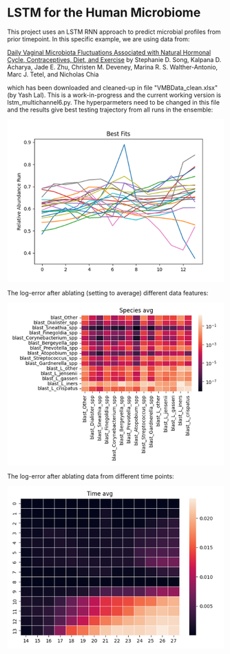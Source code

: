# LSTM for the Human Microbiome
This project uses an LSTM RNN approach to predict microbial profiles from prior timepoint. In this specific example, we are using data from:

<a href="https://journals.asm.org/doi/10.1128/mSphere.00593-20">Daily Vaginal Microbiota Fluctuations Associated with Natural Hormonal Cycle, Contraceptives, Diet, and Exercise</a> by Stephanie D. Song, Kalpana D. Acharya, Jade E. Zhu, Christen M. Deveney, Marina R. S. Walther-Antonio, Marc J. Tetel, and Nicholas Chia

which has been downloaded and cleaned-up in file "VMBData_clean.xlsx" (by Yash Lal). This is a work-in-progress and the current working version is lstm_multichannel6.py. The hyperparmeters need to be changed in this file and the results give best testing trajectory from all runs in the ensemble:

<img src="Archived_lstm_files/LSTM_plots/h30_l3/Ensemble_tw14days_h30_l3_d0.3_e20_01.png">

The log-error after ablating (setting to average) different data features:

<img src="Archived_lstm_files/LSTM_plots/h30_l3/Ensemble_tw14days_h30_l3_d0.3_e20_01_simavg.png">

The log-error after ablating data from different time points:

<img src="Archived_lstm_files/LSTM_plots/h30_l3/Ensemble_tw14days_h30_l3_d0.3_e20_01_simtime.png">
